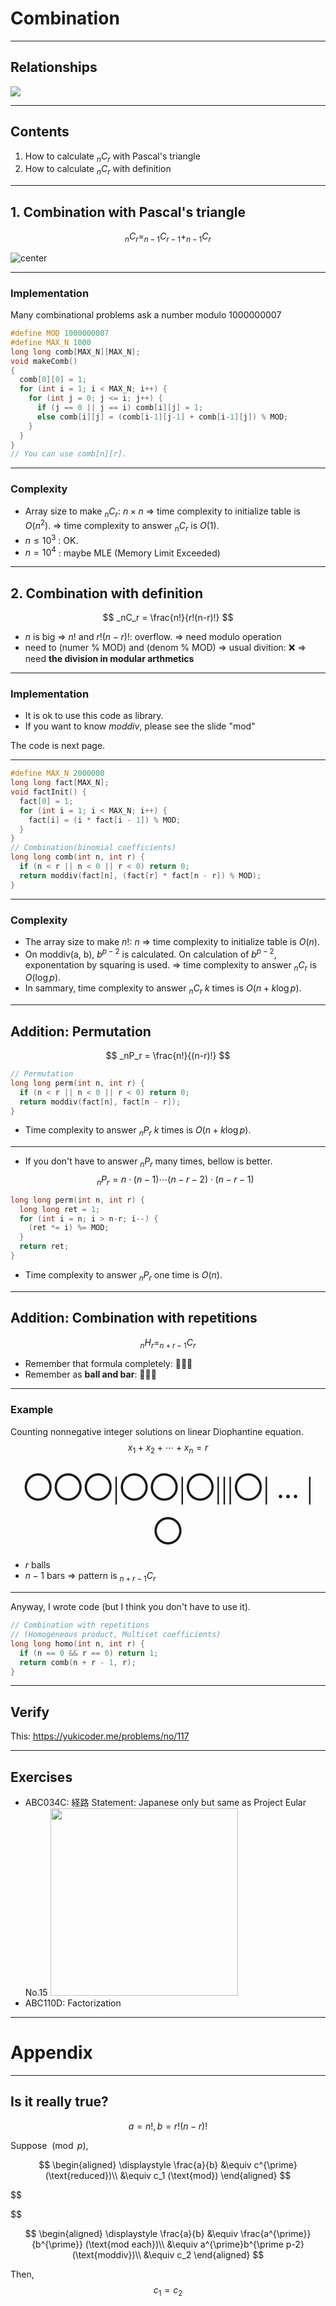 # Combination

---

## Relationships

<img src="./img/relation2.png" style="max-width: 70%; margin: 0 auto;">

---

## Contents

1. How to calculate $_nC_r$ with Pascal's triangle
2. How to calculate $_nC_r$ with definition

---

## 1. Combination with Pascal's triangle

$$
_nC_r = _{n-1}C_{r-1} + _{n-1}C_r
$$

![center](./img/pascal2.png)

---
### Implementation

Many combinational problems ask a number modulo 1000000007

```cpp
#define MOD 1000000007
#define MAX_N 1000
long long comb[MAX_N][MAX_N];
void makeComb()
{
  comb[0][0] = 1;
  for (int i = 1; i < MAX_N; i++) {
    for (int j = 0; j <= i; j++) {
      if (j == 0 || j == i) comb[i][j] = 1;
      else comb[i][j] = (comb[i-1][j-1] + comb[i-1][j]) % MOD;
    }
  }
}
// You can use comb[n][r].
```

---

### Complexity

- Array size to make $_nC_r$: $n \times n$
  &rArr; time complexity to initialize table is $O(n^2)$.
  &rArr; time complexity to answer $_nC_r$ is $O(1)$.
- $n \leq 10^3$ : OK.
- $n = 10^4$ : maybe MLE (Memory Limit Exceeded)

---

## 2. Combination with definition

$$
_nC_r = \frac{n!}{r!(n-r)!}
$$

- $n$ is big
  &rArr; $n!$ and $r!(n-r)!$: overflow.
  &rArr; need modulo operation
- need to (numer % MOD) and (denom % MOD)
  &rArr; usual divition: ❌
  &rArr; need **the division in modular arthmetics**

---


### Implementation

- It is ok to use this code as library.
- If you want to know _moddiv_, please see the slide "mod"

The code is next page.

---

```cpp
#define MAX_N 2000000
long long fact[MAX_N];
void factInit() {
  fact[0] = 1;
  for (int i = 1; i < MAX_N; i++) {
    fact[i] = (i * fact[i - 1]) % MOD;
  }
}
// Combination(binomial coefficients)
long long comb(int n, int r) {
  if (n < r || n < 0 || r < 0) return 0;
  return moddiv(fact[n], (fact[r] * fact[n - r]) % MOD);
}
```

---

### Complexity

- The array size to make $n!$: $n$
  &rArr; time complexity to initialize table is $O(n)$.
- On moddiv(a, b), $b^{p-2}$ is calculated.
  On calculation of $b^{p-2}$, exponentation by squaring is used.
  &rArr; time complexity to answer $_nC_r$ is $O(\log p)$.
- In sammary, time complexity to answer $_nC_r$ $k$ times is $O(n + k \log p)$.

---

## Addition: Permutation

$$
_nP_r = \frac{n!}{(n-r)!}
$$

```cpp
// Permutation
long long perm(int n, int r) {
  if (n < r || n < 0 || r < 0) return 0;
  return moddiv(fact[n], fact[n - r]);
}
```

- Time complexity to answer $_nP_r$ $k$ times is $O(n + k \log p)$.

---

- If you don't have to answer $_nP_r$ many times, bellow is better.
$$
_nP_r = n \cdot (n-1) \cdots (n-r-2) \cdot (n-r-1)
$$
```cpp
long long perm(int n, int r) {
  long long ret = 1;
  for (int i = n; i > n-r; i--) {
    (ret *= i) %= MOD;
  }
  return ret;
}
```

- Time complexity to answer $_nP_r$ one time is $O(n)$.

---

## Addition: Combination with repetitions

$$
_nH_r = _{n+r-1}C_r
$$

- Remember that formula completely: 🙅🏻‍♂️
- Remember as **ball and bar**: 🙆🏻‍♂️

---

### Example

Counting nonnegative integer solutions on linear Diophantine equation.
$$
x_1 + x_2 + \cdots + x_n = r
$$

<div style="text-align: center; font-family: MS Gothic; font-size: 48px;">
〇〇〇|〇〇|〇|||〇| ... |〇
</div>

- $r$ balls
- $n - 1$ bars
&rArr; pattern is $_{n+r-1}C_r$

---

Anyway, I wrote code (but I think you don't have to use it).

```cpp
// Combination with repetitions
// (Homogeneous product, Multiset coefficients)
long long homo(int n, int r) {
  if (n == 0 && r == 0) return 1;
  return comb(n + r - 1, r);
}
```

---

## Verify
This: https://yukicoder.me/problems/no/117

---

## Exercises

- ABC034C: 経路
  Statement: Japanese only but same as Project Eular No.15
  <img src="./img/project_eular15.png" height="300px">
- ABC110D: Factorization

---

# Appendix

---

## Is it really true?

$$
a = n!, b = r!(n-r)!
$$

Suppose $\pmod p$, 
<link rel="stylesheet" href="../style.css">
<div class="flex-container" style="align-items: flex-start;">

$$
\begin{aligned}
\displaystyle
\frac{a}{b} &\equiv c^{\prime} (\text{reduced})\\
            &\equiv c_1 (\text{mod})
\end{aligned}
$$

$$
 
$$

$$
\begin{aligned}
\displaystyle
\frac{a}{b} &\equiv \frac{a^{\prime}}{b^{\prime}} (\text{mod each})\\
&\equiv a^{\prime}b^{\prime p-2} (\text{moddiv})\\
&\equiv c_2
\end{aligned}
$$

</div>

Then, 
$$
c_1 = c_2
$$
